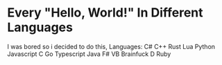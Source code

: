 # Every "Hello, World!" In Different Languages
I was bored so i decided to do this,
Languages:
    C#
    C++
    Rust
    Lua
    Python
    Javascript
    C
    Go
    Typescript
    Java
    F#
    VB
    Brainfuck
    D
    Ruby
